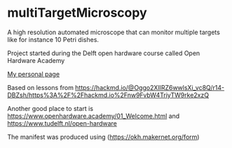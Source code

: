 # multiTargetMicroscopy
A high resolution automated microscope that can monitor multiple targets like for instance 10 Petri dishes.

Project started during the Delft open hardware course called Open Hardware Academy

[My personal page](https://hackmd.io/@Oggo2XIlRZ6wwlsXi_vc8Q/r14-DBZsh/https%3A%2F%2Fhackmd.io%2Fnw9FvbW4TriyTW9rke2xzQ)

Based on lessons from https://hackmd.io/@Oggo2XIlRZ6wwlsXi_vc8Q/r14-DBZsh/https%3A%2F%2Fhackmd.io%2Fnw9FvbW4TriyTW9rke2xzQ

Another good place to start is https://www.openhardware.academy/01_Welcome.html and https://www.tudelft.nl/open-hardware


The manifest was produced using (https://okh.makernet.org/form)
